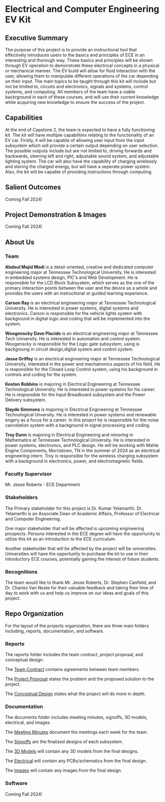# Electrical and Computer Engineering EV Kit


## Executive Summary

The purpose of this project is to provide an instructional tool that effectively introduces users to the basics and principles of ECE in an interesting and thorough way. These basics and principles will be shown through EV operation to demonstrate these electrical concepts in a physical or mechanical manner. The EV build will allow for fluid interaction with the user, allowing them to manipulate different operations of the car depending on their input. The main topics to be taught through this kit will include but not be limited to, circuits and electronics, signals and systems, control systems, and computing. All members of the team have a viable backrground in each of these courses, and will use their current knowledge while acquiring new knowledge to ensure the success of the project. 

## Capabilities

At the end of Capstone 2, the team is expected to have a fully functioning kit. The kit will have multiple capabilities relating to the functionality of an EV car. Firstly, it will be capable of allowing user input from the input subsystem which will provide a certain output depending on user selection. The possible outputs include but are not limited to, driving forwards and backwards, steering left and right, adjustable sound system, and adjustable lighting system. The car will also have the capability of charging wirelessly and storing the charged energy, but will have a seperate power system. Also, the kit will be capable of providing instructions through computing. 

## Salient Outcomes

Coming Fall 2024!

## Project Demonstration & Images

Coming Fall 2024!

## About Us

### Team

__Abdoul Majid Modi__ is a detail-oriented, creative and dedicated computer engineering major at Tennessee Technological University. He is interested in embedded systems design, PlC's and Web Development. He is responsible for the LCD Block Subsystem, which serves as the one of the primary interaction points between the user and the device as a whole and provides the users with an instructional or guided learning experience.

__Carson Ray__ is an electrical engineering major at Tennessee Technological University. He is interested in power systems, digital systems and electronics. Carson is responsible for the vehicle lights system with background in digital logic and coding that will be implemented into the system.

__Woogenscky Dave Placide__ is an electrical engineering major at Tennessee Tech University. He is interested in automation and control system. Woogenscky is responsible for the Logic gate subsystem, using is backgroung in circuit design,digital system and control system. 

__Jesse Griffey__ is an electrical engineering major at Tennessee Technological University, interested in the power and mechatronics aspects of his field. He is responsible for the Closed Loop Control system, using his background in controls and coding for the system.

__Keston Robbins__ is majoring in Electrical Engineering at Tennessee Technological University. He is interested in power systems for his career. He is responsible for the Input Breadboard subsystem and the Power Delivery subsystem.

__Slayde Simmons__ is majoring in Electrical Engineering at Tennessee Technological Unversity. He is interested in power systems and renewable engery as a focus for a career. In this project he is responsible for the noise cancelation system with a background in signal processing and coding. 

__Troy Dunn__ is majoring in Electrical Engineering and minoring in Mathematics at Tennessee Technological University. He is interested in power systems, electronics, and PLC design. He will be working with Mahle Engine Components, Morristown, TN in the summer of 2024 as an electrical engineering intern. Troy is responsible for the wireless charging subsystem with a background in electronics, power, and electromagnetic fields. 


### Faculty Supervisor

Mr. Jesse Roberts - ECE Department

### Stakeholders

The Primary stakeholder for this project is Dr. Kumar Yelamarthi. Dr. Yelamarthi is an Associate Dean of Academic Affairs, Professor of Electrical and Computer Engineering. 

One major stakeholder that will be affected is upcoming engineering prospects. Persons interested in the ECE degree will have the opportunity to utilize this kit as an introduction to the ECE curriculum. 

Another stakeholder that will be affected by the project will be universities. Universities will have the opportunity to purchase the kit to use in their introductory ECE courses, potentially gaining the interest of future students. 

### Recognitions

The team would like to thank Mr. Jesse Roberts, Dr. Stephen Canfield, and Dr. Charles Van Neste for their valuable feedback and taking their time of day to work with us and help us improve on our ideas and goals of this project. 

## Repo Organization

For the layout of the projects organization, there are three main folders including, reports, documentation, and software.

### Reports

The reports folder includes the team contract, project proposal, and conceptual design.

The [Team Contract](./Reports/Team%20Contract) contains agreements between team members.

The [Project Proposal](./Reports/Project%20Proposal) states the problem and the proposed solution to the project.

The [Conceptual Design](./Reports/Conceptual%20Design) states what the project will do more in depth. 

### Documentation

The documents folder includes meeting minutes, signoffs, 3D models, electrical, and images. 

The [Meeting Minutes](./Documentation/Meeting%20Minutes) document the meetings each week for the team.

The [Signoffs](./Documentation/Signoff) are the finalized designs of each subsystem. 

The [3D Models](./Documentation/3D%20models) will contain any 3D models from the final designs.

The [Electrical](./Documentation/Electrical) will contain any PCBs/schematics from the final design. 

The [Images](./Documentation/Images) will contain any images from the final design. 

### Software

Coming Fall 2024!
